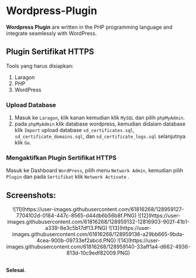 # Wordpress-Plugin

**Wordpress Plugin** are written in the PHP programming language and integrate seamlessly with WordPress. 

## Plugin Sertifikat HTTPS 

Tools yang harus disiapkan:

1. Laragon
2. PHP
3. WordPress

### Upload Database

1. Masuk ke ```Laragon```, klik kanan kemudian klik ```MySQL``` dan pilih ```phpMyAdmin```.
2. pada ```phpMyAdmin``` klik database wordpress, kemudian didalam database klik ```Import``` upload database ```sd_certificates.sql```, ```sd_certificate_domains.sql```, dan ```sd_certificate_logs.sql``` selanjutnya klik ```Go```.

### Mengaktifkan Plugin Sertifikat HTTPS

Masuk ke Dashboard ```WordPress```, pilih menu ```Network Admin```, kemudian pilih ```Plugin``` dan pada ```Sertifikat``` klik ```Network Activate``` .

## Screenshots:
<p align="center">
  ![11](https://user-images.githubusercontent.com/61816268/128959127-7704102d-0184-447c-8565-d44db6b56b8f.PNG)
  ![12](https://user-images.githubusercontent.com/61816268/128959132-12816903-902f-41b1-a339-8e3c5b17df13.PNG)
  ![13](https://user-images.githubusercontent.com/61816268/128959136-a29bb665-9bda-4cea-900b-09733ef2abcd.PNG)
  ![14](https://user-images.githubusercontent.com/61816268/128959140-33aff1a4-d662-4936-813d-10c9edf82009.PNG)

##
**Selesai**.

